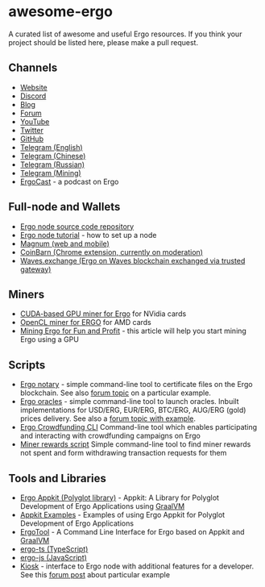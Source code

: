 # awesome-ergo

A curated list of awesome and useful Ergo resources. If you think your project should be listed here, please make a pull request.

## Channels
- [Website](https://ergoplatform.org/en/)
- [Discord](https://discord.gg/3M3hjR)
- [Blog](https://ergoplatform.org/en/blog/)
- [Forum](https://www.ergoforum.org/)
- [YouTube](https://www.youtube.com/channel/UC7cht_rw6ofX3wTirrQG8kw)
- [Twitter](https://twitter.com/ergoplatformorg)
- [GitHub](https://github.com/ergoplatform)
- [Telegram (English)](https://t.me/ergoplatform)
- [Telegram (Chinese)](https://t.me/ergoplatform_CH)
- [Telegram (Russian)](https://t.me/ergoplatform_ru)
- [Telegram (Mining)](https://t.me/ergo_mining)
- [ErgoCast](https://ergocast.io/) - a podcast on Ergo 

## Full-node and Wallets
 - [Ergo node source code repository](https://github.com/ergoplatform/ergo)
 - [Ergo node tutorial](https://ergoplatform.org/en/blog/2019_12_02_how_to_setup/) - how to set up a node
 - [Magnum (web and mobile)](https://magnumwallet.co/?coin=erg)
 - [CoinBarn (Chrome extension, currently on moderation)](https://github.com/coinbarn/coinbarn-extension)
 - [Waves.exchange (Ergo on Waves blockchain exchanged via trusted gateway)](https://waves.exchange/)

## Miners
 - [CUDA-based GPU miner for Ergo](https://github.com/ergoplatform/Autolykos-GPU-miner) for NVidia cards
 - [OpenCL miner for ERGO](https://github.com/mhssamadani/ergoAMDminer) for AMD cards 
 - [Mining Ergo for Fun and Profit](https://github.com/ergoplatform/ergo/wiki/Mining-Ergo-for-Fun-and-Profit) - this article will help you start mining Ergo using a GPU

## Scripts 
 - [Ergo notary](https://github.com/sininen-taivas/ergo-notary) - simple command-line tool to certificate files on the Ergo blockchain. 
 See also [forum topic](https://www.ergoforum.org/t/ergo-notary-command-line-tool/75) on a particular example.
 - [Ergo oracles](https://github.com/sininen-taivas/ergo-oracle) - simple command-line tool to launch oracles. Inbuilt implementations for USD/ERG, EUR/ERG, BTC/ERG, AUG/ERG (gold) prices delivery. See also a [forum topic with example](https://www.ergoforum.org/t/erg-usd-oracle-on-top-of-ergo/119).
 - [Ergo Crowdfunding CLI](https://github.com/robkorn/ergo-crowdfunding-cli) Command-line tool which enables participating and interacting with crowdfunding campaigns on Ergo 
 - [Miner rewards script](https://github.com/lorien/ergotools) Simple command-line tool to find miner rewards not spent and form withdrawing transaction requests for them

## Tools and Libraries
 - [Ergo Appkit (Polyglot library)](https://github.com/aslesarenko/ergo-appkit) - Appkit: A Library for Polyglot Development of Ergo Applications using [GraalVM](https://www.graalvm.org/)
 - [Appkit Examples](https://github.com/aslesarenko/ergo-appkit-examples) - Examples of using Ergo Appkit for Polyglot Development of Ergo Applications
 - [ErgoTool](https://github.com/aslesarenko/ergo-tool) - A Command Line Interface for Ergo based on Appkit and [GraalVM](https://www.graalvm.org/)
 - [ergo-ts (TypeScript)](https://github.com/coinbarn/ergo-ts)
 - [ergo-js (JavaScript)](https://github.com/ergoplatform/ergo-js) 
 - [Kiosk](https://github.com/scalahub/Kiosk) - interface to Ergo node with additional features for a developer. See this [forum post](https://www.ergoforum.org/t/ergoscript-playground-using-kiosk/96) about particular example 
 
